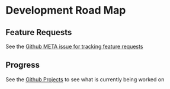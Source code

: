# Development Road Map

## Feature Requests

See the [Github META issue for tracking feature requests](https://github.com/hay-kot/cena/issues/122)

## Progress

See the [Github Projects](https://github.com/hay-kot/cena/projects) to see what is currently being worked on
